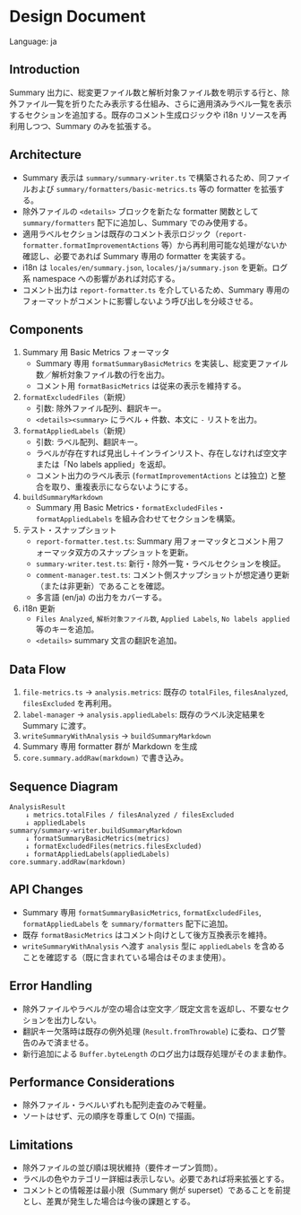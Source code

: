 # Design Document

Language: ja

## Introduction

Summary 出力に、総変更ファイル数と解析対象ファイル数を明示する行と、除外ファイル一覧を折りたたみ表示する仕組み、さらに適用済みラベル一覧を表示するセクションを追加する。既存のコメント生成ロジックや i18n リソースを再利用しつつ、Summary のみを拡張する。

## Architecture

- Summary 表示は `summary/summary-writer.ts` で構築されるため、同ファイルおよび `summary/formatters/basic-metrics.ts` 等の formatter を拡張する。
- 除外ファイルの `<details>` ブロックを新たな formatter 関数として `summary/formatters` 配下に追加し、Summary でのみ使用する。
- 適用ラベルセクションは既存のコメント表示ロジック（`report-formatter.formatImprovementActions` 等）から再利用可能な処理がないか確認し、必要であれば Summary 専用の formatter を実装する。
- i18n は `locales/en/summary.json`, `locales/ja/summary.json` を更新。ログ系 namespace への影響があれば対応する。
- コメント出力は `report-formatter.ts` を介しているため、Summary 専用のフォーマットがコメントに影響しないよう呼び出しを分岐させる。

## Components

1. Summary 用 Basic Metrics フォーマッタ
   - Summary 専用 `formatSummaryBasicMetrics` を実装し、総変更ファイル数／解析対象ファイル数の行を出力。
   - コメント用 `formatBasicMetrics` は従来の表示を維持する。
2. `formatExcludedFiles`（新規）
   - 引数: 除外ファイル配列、翻訳キー。
   - `<details><summary>` にラベル + 件数、本文に `-` リストを出力。
3. `formatAppliedLabels`（新規）
   - 引数: ラベル配列、翻訳キー。
   - ラベルが存在すれば見出し＋インラインリスト、存在しなければ空文字または「No labels applied」を返却。
   - コメント出力のラベル表示 (`formatImprovementActions` とは独立) と整合を取り、重複表示にならないようにする。
4. `buildSummaryMarkdown`
   - Summary 用 Basic Metrics・`formatExcludedFiles`・`formatAppliedLabels` を組み合わせてセクションを構築。
5. テスト・スナップショット
   - `report-formatter.test.ts`: Summary 用フォーマッタとコメント用フォーマッタ双方のスナップショットを更新。
   - `summary-writer.test.ts`: 新行・除外一覧・ラベルセクションを検証。
   - `comment-manager.test.ts`: コメント側スナップショットが想定通り更新（または非更新）であることを確認。
   - 多言語 (en/ja) の出力をカバーする。
6. i18n 更新
   - `Files Analyzed`, `解析対象ファイル数`, `Applied Labels`, `No labels applied` 等のキーを追加。
   - `<details>` summary 文言の翻訳を追加。

## Data Flow

1. `file-metrics.ts` → `analysis.metrics`: 既存の `totalFiles`, `filesAnalyzed`, `filesExcluded` を再利用。
2. `label-manager` → `analysis.appliedLabels`: 既存のラベル決定結果を Summary に渡す。
3. `writeSummaryWithAnalysis` → `buildSummaryMarkdown`
4. Summary 専用 formatter 群が Markdown を生成
5. `core.summary.addRaw(markdown)` で書き込み。

## Sequence Diagram

```
AnalysisResult
    ↓ metrics.totalFiles / filesAnalyzed / filesExcluded
    ↓ appliedLabels
summary/summary-writer.buildSummaryMarkdown
    ↓ formatSummaryBasicMetrics(metrics)
    ↓ formatExcludedFiles(metrics.filesExcluded)
    ↓ formatAppliedLabels(appliedLabels)
core.summary.addRaw(markdown)
```

## API Changes

- Summary 専用 `formatSummaryBasicMetrics`, `formatExcludedFiles`, `formatAppliedLabels` を `summary/formatters` 配下に追加。
- 既存 `formatBasicMetrics` はコメント向けとして後方互換表示を維持。
- `writeSummaryWithAnalysis` へ渡す `analysis` 型に `appliedLabels` を含めることを確認する（既に含まれている場合はそのまま使用）。

## Error Handling

- 除外ファイルやラベルが空の場合は空文字／既定文言を返却し、不要なセクションを出力しない。
- 翻訳キー欠落時は既存の例外処理 (`Result.fromThrowable`) に委ね、ログ警告のみで済ませる。
- 新行追加による `Buffer.byteLength` のログ出力は既存処理がそのまま動作。

## Performance Considerations

- 除外ファイル・ラベルいずれも配列走査のみで軽量。
- ソートはせず、元の順序を尊重して O(n) で描画。

## Limitations

- 除外ファイルの並び順は現状維持（要件オープン質問）。
- ラベルの色やカテゴリー詳細は表示しない。必要であれば将来拡張とする。
- コメントとの情報差は最小限（Summary 側が superset）であることを前提とし、差異が発生した場合は今後の課題とする。
